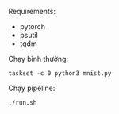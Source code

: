 Requirements:
- pytorch
- psutil
- tqdm

Chạy bình thường:
```
taskset -c 0 python3 mnist.py
```

Chạy pipeline:
```
./run.sh
```
